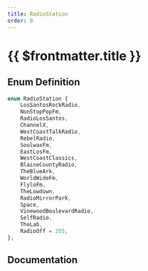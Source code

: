 ```yaml
---
title: RadioStation
order: 0
---
```


# {{ $frontmatter.title }}

<!--@include: ./radioStation_partial_header.md-->

## Enum Definition

```ts
enum RadioStation {
    LosSantosRockRadio,
    NonStopPopFm,
    RadioLosSantos,
    ChannelX,
    WestCoastTalkRadio,
    RebelRadio,
    SoulwaxFm,
    EastLosFm,
    WestCoastClassics,
    BlaineCountyRadio,
    TheBlueArk,
    WorldWideFm,
    FlyloFm,
    TheLowdown,
    RadioMirrorPark,
    Space,
    VinewoodBoulevardRadio,
    SelfRadio,
    TheLab,
    RadioOff = 255,
};
```

## Documentation

<!--@include: ./radioStation_partial_footer.md-->

